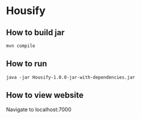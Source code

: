 # Housify
## How to build jar
`mvn compile`
## How to run
`java -jar Housify-1.0.0-jar-with-dependencies.jar`
## How to view website
Navigate to localhost:7000
